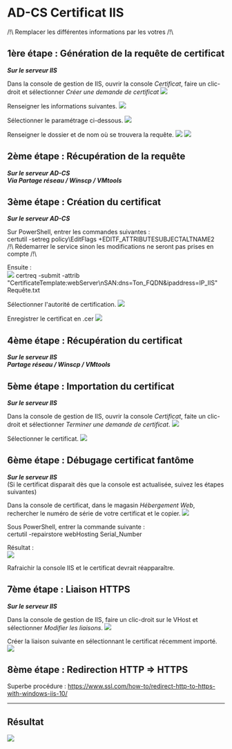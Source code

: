# AD-CS Certificat IIS
/!\ Remplacer les différentes informations par les votres /!\

## 1ère étape : Génération de la requête de certificat
***Sur le serveur IIS***

Dans la console de gestion de IIS, ouvrir la console *Certificat*, faire un clic-droit et sélectionner *Créer une demande de certificat*
<img src= "https://imgur.com/tXb2ly6.jpg">

Renseigner les informations suivantes.
<img src= "https://imgur.com/jMyZmkB.jpg">

Sélectionner le paramétrage ci-dessous.
<img src= "https://imgur.com/3Lj0A4r.jpg">

Renseigner le dossier et de nom où se trouvera la requête.
<img src= "https://imgur.com/CkR0jjz.jpg">
<img src= "https://imgur.com/BXhgsjF.jpg">


## 2ème étape : Récupération de la requête
***Sur le serveur AD-CS***  
***Via Partage réseau / Winscp / VMtools***

## 3ème étape : Création du certificat
***Sur le serveur AD-CS***

Sur PowerShell, entrer les commandes suivantes :  
certutil -setreg policy\EditFlags +EDITF_ATTRIBUTESUBJECTALTNAME2  
/!\ Rédemarrer le service sinon les modifications ne seront pas prises en compte /!\  

Ensuite :  
<img src= "https://imgur.com/co9XlnX.jpg">
certreq -submit -attrib "CertificateTemplate:webServer\nSAN:dns=Ton_FQDN&ipaddress=IP_IIS" Requête.txt

Sélectionner l'autorité de certification.
<img src= "https://imgur.com/PJgHLo1.jpg">

Enregistrer le certificat en .cer
<img src= "https://imgur.com/yHm2L91.jpg">

## 4ème étape : Récupération du certificat
***Sur le serveur IIS***  
***Partage réseau / Winscp / VMtools***

## 5ème étape : Importation du certificat
***Sur le serveur IIS***

Dans la console de gestion de IIS, ouvrir la console *Certificat*, faite un clic-droit et sélectionner *Terminer une demande de certificat*.
<img src= "https://imgur.com/lzvLCvU.jpg">

Sélectionner le certificat.
<img src= "https://imgur.com/fCH97Wg.jpg">

## 6ème étape : Débugage certificat fantôme
***Sur le serveur IIS***  
(Si le certificat disparait dès que la console est actualisée, suivez les étapes suivantes)

Dans la console de certificat, dans le magasin *Hébergement Web*, rechercher le numéro de série de votre certificat et le copier.
<img src= "https://imgur.com/fFOCRCA.jpg">

Sous PowerShell, entrer la commande suivante :  
certutil -repairstore webHosting Serial_Number

Résultat :  
<img src= "https://imgur.com/yrSOoAd.jpg">

Rafraichir la console IIS et le certificat devrait réapparaître.

## 7ème étape : Liaison HTTPS
***Sur le serveur IIS***

Dans la console de gestion de IIS, faire un clic-droit sur le VHost et sélectionner *Modifier les liaisons*.
<img src= "https://imgur.com/9nANl5W.jpg">

Créer la liaison suivante en sélectionnant le certificat récemment importé.
<img src= "https://imgur.com/jC0dYES.jpg">

## 8ème étape : Redirection HTTP => HTTPS

Superbe procédure :
https://www.ssl.com/how-to/redirect-http-to-https-with-windows-iis-10/

***

## Résultat

<img src= "https://imgur.com/HzpEvLy.jpg">